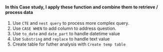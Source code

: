 #### **In this Case study, I apply these function and combine them to retrieve / process data**

1. Use `CTE` and `nest query` to process more complex query.
2. Use `CASE WHEN` to add column to address question.
3. Use `to_date` and `date_part` to handle datetime value
4. Use `Substring` and `replace` to handle text value
5. Create table for futher analysis with `Create temp table`